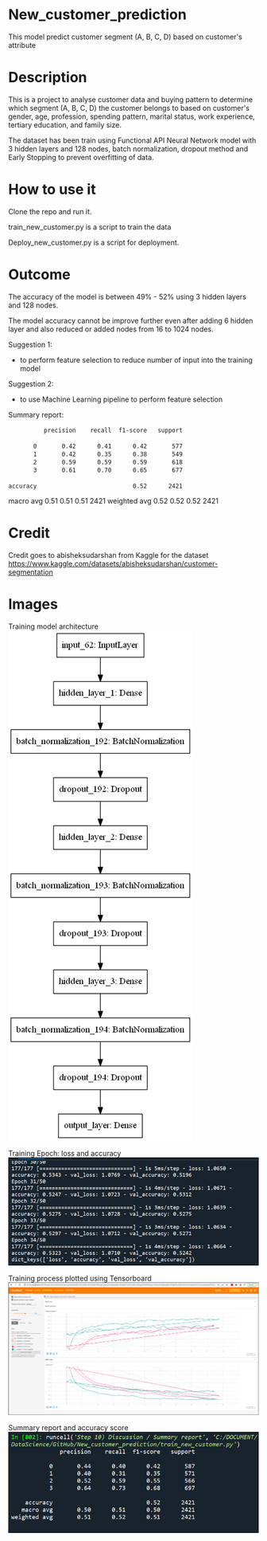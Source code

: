 
 # New_customer_prediction
 This model predict customer segment (A, B, C, D) based on customer's attribute


# Description
This is a project to analyse customer data and buying pattern to determine which segment (A, B, C, D) the customer belongs to based on customer's gender, age, profession, spending pattern, marital status, work experience, tertiary education, and family size. 

The dataset has been train using Functional API Neural Network model with 3 hidden layers and 128 nodes, batch normalization, dropout method and Early Stopping to prevent overfitting of data.


# How to use it
Clone the repo and run it.

train_new_customer.py is a script to train the data

Deploy_new_customer.py is a script for deployment.

# Outcome

The accuracy of the model is between 49% - 52% using 3 hidden layers and 128 nodes.

The model accuracy  cannot be improve further even after adding 6 hidden layer and also reduced or added nodes from 16 to 1024 nodes.


Suggestion 1: 
- to perform feature selection to reduce number of input into the training model

Suggestion 2: 
- to use Machine Learning pipeline to perform feature selection


Summary report:


              precision    recall  f1-score   support

           0       0.42      0.41      0.42       577
           1       0.42      0.35      0.38       549
           2       0.59      0.59      0.59       618
           3       0.61      0.70      0.65       677

    accuracy                           0.52      2421
   macro avg       0.51      0.51      0.51      2421
weighted avg       0.52      0.52      0.52      2421



# Credit
Credit goes to abisheksudarshan from Kaggle for the dataset
https://www.kaggle.com/datasets/abisheksudarshan/customer-segmentation


# Images

Training model architecture
![image](image/model.png)


Training Epoch: loss and accuracy
![image](image/training_epoch_loss_accuracy.png)



Training process plotted using Tensorboard
![image](image/tensorboard.png)



Summary report and accuracy score
![image](image/Summary_report.png)

